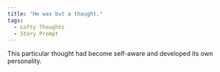 ```yaml
---
title: "He was but a thought."
tags:
  - Lofty Thoughts
  - Story Prompt
---
```


This particular thought had become self-aware and developed its own personality.

